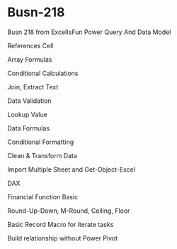 # Busn-218
Busn 218 from ExcelIsFun
Power Query And Data Model

References Cell 

Array Formulas

Conditional Calculations

Join, Extract Text

Data Validation

Lookup Value

Data Formulas

Conditional Formatting

Clean & Transform Data

Import Multiple Sheet and Get-Object-Excel

DAX 

Financial Function Basic

Round-Up-Down, M-Round, Ceiling, Floor

Basic Record Macro for iterate tasks

Build relationship without Power Pivot
